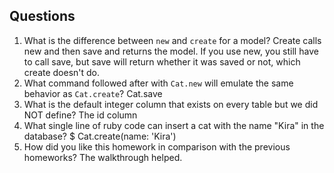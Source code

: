 ## Questions

1. What is the difference between `new` and `create` for a model?
Create calls new and then save and returns the model. If you use new, you still have to call save, but save will return whether it was saved or not, which create doesn't do.
2. What command followed after with `Cat.new` will emulate the same behavior as `Cat.create`?
Cat.save
3. What is the default integer column that exists on every table but we did NOT define?
The id column
4. What single line of ruby code can insert a cat with the name "Kira" in the database?
$ Cat.create(name: 'Kira')
5. How did you like this homework in comparison with the previous homeworks?
The walkthrough helped.
